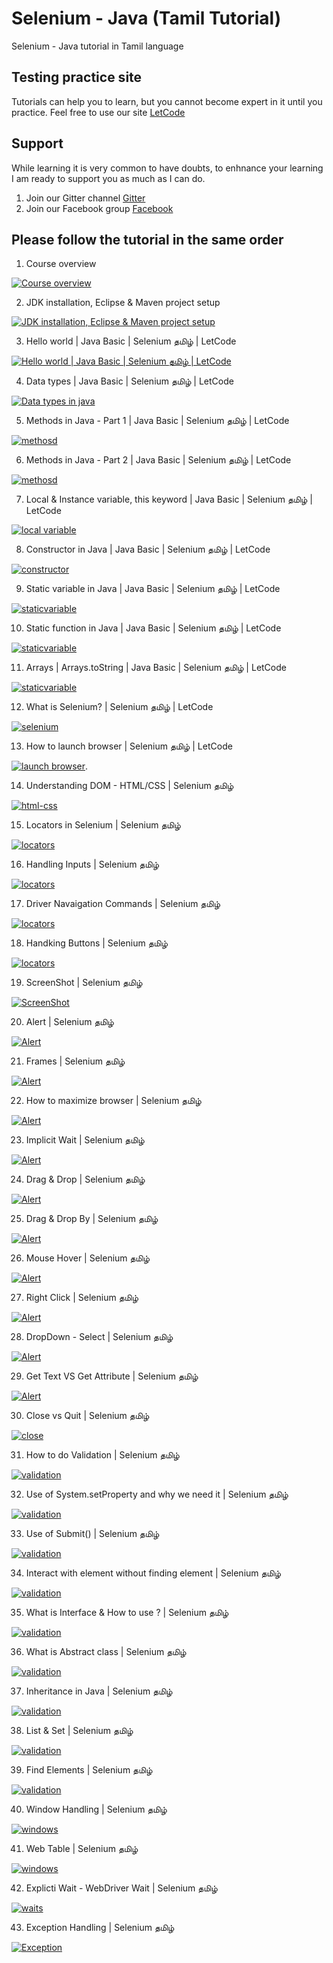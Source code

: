 # Selenium - Java (Tamil Tutorial)

Selenium - Java tutorial in Tamil language

## Testing practice site

Tutorials can help you to learn, but you cannot become expert in it until you practice.
Feel free to use our site [LetCode](https://letcode.in)

## Support

While learning it is very common to have doubts, to enhnance your learning I am ready to support you as much as I can do.

1. Join our Gitter channel
   [Gitter](https://gitter.im/letcode-selenium/)
2. Join our Facebook group
   [Facebook](https://www.facebook.com/groups/letcode)

## Please follow the tutorial in the same order

1. Course overview

[![Course overview](https://raw.githubusercontent.com/ortoniKC/selenium-tamil-youtube/images/images/selenium-java-tamil.png)](https://youtu.be/SCn5rkS8xpY)

2. JDK installation, Eclipse & Maven project setup

[![JDK installation, Eclipse & Maven project setup](https://raw.githubusercontent.com/ortoniKC/selenium-tamil-youtube/images/images/selenium-maven-tamil.png)](https://youtu.be/3ISUDnyjUOs)

3. Hello world | Java Basic | Selenium தமிழ் | LetCode

[![Hello world | Java Basic | Selenium தமிழ் | LetCode](https://raw.githubusercontent.com/ortoniKC/selenium-tamil-youtube/images/images/Hello-world-%20Java%20Basic-Selenium%20%E0%AE%A4%E0%AE%AE%E0%AE%BF%E0%AE%B4%E0%AF%8D-LetCode.png)](https://youtu.be/3ISUDnyjUOs)

4. Data types | Java Basic | Selenium தமிழ் | LetCode

[![Data types in java](https://raw.githubusercontent.com/ortoniKC/selenium-tamil-youtube/images/images/datatypes.png)](https://youtu.be/2YWU9RNDz9o)

5. Methods in Java - Part 1 | Java Basic | Selenium தமிழ் | LetCode

[![methosd](https://raw.githubusercontent.com/ortoniKC/selenium-tamil-youtube/images/images/methodsinjava.png)](https://youtu.be/zIN8y6uhmhU)

6. Methods in Java - Part 2 | Java Basic | Selenium தமிழ் | LetCode

[![methosd](https://raw.githubusercontent.com/ortoniKC/selenium-tamil-youtube/images/images/javamethods.png)](https://youtu.be/gZEvd-5bIsU)

7. Local & Instance variable, this keyword | Java Basic | Selenium தமிழ் | LetCode

[![local variable](https://raw.githubusercontent.com/ortoniKC/selenium-tamil-youtube/images/images/local%20and%20instance%20variable%20in%20java.png)](https://youtu.be/RRQBFqTOiZw)

8. Constructor in Java | Java Basic | Selenium தமிழ் | LetCode

[![constructor](https://raw.githubusercontent.com/ortoniKC/selenium-tamil-youtube/images/images/javaconstructor.png)](https://youtu.be/h5wMknZzcy4)

9. Static variable in Java | Java Basic | Selenium தமிழ் | LetCode

[![staticvariable](https://raw.githubusercontent.com/ortoniKC/selenium-tamil-youtube/images/images/staticvariablejava.png)](https://youtu.be/ibevmIdjvDI)

10. Static function in Java | Java Basic | Selenium தமிழ் | LetCode

[![staticvariable](https://raw.githubusercontent.com/ortoniKC/selenium-tamil-youtube/images/images/9.png)](https://youtu.be/HzhJeSyhUhQ)

11. Arrays | Arrays.toString | Java Basic | Selenium தமிழ் | LetCode

[![staticvariable](https://raw.githubusercontent.com/ortoniKC/selenium-tamil-youtube/images/images/10.png)](https://youtu.be/CE6Ikhr0StU)

12. What is Selenium? | Selenium தமிழ் | LetCode

[![selenium](https://raw.githubusercontent.com/ortoniKC/selenium-tamil-youtube/images/images/what%20is%20selenium.png)](https://youtu.be/Uy5ieVnescU)

13. How to launch browser | Selenium தமிழ் | LetCode

[![launch browser](https://raw.githubusercontent.com/ortoniKC/selenium-tamil-youtube/images/images/12.png)](https://youtu.be/iWRDB-EDmE4).

14. Understanding DOM - HTML/CSS | Selenium தமிழ்

[![html-css](https://raw.githubusercontent.com/ortoniKC/selenium-tamil-youtube/images/images/13.png)](https://youtu.be/RRdY20_GuBg)

15. Locators in Selenium | Selenium தமிழ்

[![locators](https://raw.githubusercontent.com/ortoniKC/selenium-tamil-youtube/images/images/15.png)](https://youtu.be/qhBZgUwEtl8)

16. Handling Inputs | Selenium தமிழ்

[![locators](https://raw.githubusercontent.com/ortoniKC/selenium-tamil-youtube/images/images/16.png)](https://youtu.be/ZT-IeKZiy5s)

17. Driver Navaigation Commands | Selenium தமிழ்

[![locators](https://raw.githubusercontent.com/ortoniKC/selenium-tamil-youtube/images/images/17.png)](https://youtu.be/zXzdIhjAY-k)

18. Handking Buttons | Selenium தமிழ்

[![locators](https://raw.githubusercontent.com/ortoniKC/selenium-tamil-youtube/images/images/18.png)](https://youtu.be/ovImXEsKz1M)

19. ScreenShot | Selenium தமிழ்

[![ScreenShot](https://raw.githubusercontent.com/ortoniKC/selenium-tamil-youtube/images/images/19.png)](https://youtu.be/QG3Byn8Dcw8)

20. Alert | Selenium தமிழ்

[![Alert](https://raw.githubusercontent.com/ortoniKC/selenium-tamil-youtube/images/images/20.png)](https://youtu.be/KOiSz_50rIU)

21. Frames | Selenium தமிழ்

[![Alert](https://raw.githubusercontent.com/ortoniKC/selenium-tamil-youtube/images/images/21.png)](https://youtu.be/TPolii6kKWo)

22. How to maximize browser | Selenium தமிழ்

[![Alert](https://raw.githubusercontent.com/ortoniKC/selenium-tamil-youtube/images/images/22.png)](https://youtu.be/KCPXfBXYxuc)

23. Implicit  Wait | Selenium தமிழ்

[![Alert](https://raw.githubusercontent.com/ortoniKC/selenium-tamil-youtube/images/images/23.png)](https://youtu.be/JyBAAsbYxXM)

24. Drag & Drop | Selenium தமிழ்

[![Alert](https://raw.githubusercontent.com/ortoniKC/selenium-tamil-youtube/images/images/24.png)](https://youtu.be/0YPbAlPHj9I)

25. Drag & Drop By | Selenium தமிழ்

[![Alert](https://raw.githubusercontent.com/ortoniKC/selenium-tamil-youtube/images/images/25.png)](https://youtu.be/DnXlb8Toz8Q)

26. Mouse Hover | Selenium தமிழ்

[![Alert](https://raw.githubusercontent.com/ortoniKC/selenium-tamil-youtube/images/images/26.png)](https://youtu.be/jKrtxk1huPQ)

27. Right Click | Selenium தமிழ்

[![Alert](https://raw.githubusercontent.com/ortoniKC/selenium-tamil-youtube/images/images/27.png)](https://youtu.be/lxtdubVKquA)

28. DropDown - Select | Selenium தமிழ்

[![Alert](https://raw.githubusercontent.com/ortoniKC/selenium-tamil-youtube/images/images/28.png)](https://youtu.be/AePUqXdnJUo)

29. Get Text VS Get Attribute | Selenium தமிழ்

[![Alert](https://raw.githubusercontent.com/ortoniKC/selenium-tamil-youtube/images/images/29.png)](https://youtu.be/QX4sXw_q2yc)

30. Close vs Quit | Selenium தமிழ்

[![close](https://raw.githubusercontent.com/ortoniKC/selenium-tamil-youtube/images/images/30.png)](https://youtu.be/QX4sXw_q2yc)

31. How to do Validation | Selenium தமிழ்

[![validation](https://raw.githubusercontent.com/ortoniKC/selenium-tamil-youtube/images/images/31.jpg)](https://youtu.be/fN9XYn8lW6U)

32. Use of System.setProperty and why we need it | Selenium தமிழ்

[![validation](https://raw.githubusercontent.com/ortoniKC/selenium-tamil-youtube/images/images/32.png)](https://youtu.be/dKhIc-lV00s)

33. Use of Submit() | Selenium தமிழ்

[![validation](https://raw.githubusercontent.com/ortoniKC/selenium-tamil-youtube/images/images/33.png)](https://youtu.be/jFaQv0zkQYA)

34. Interact with element without finding element | Selenium தமிழ்

[![validation](https://raw.githubusercontent.com/ortoniKC/selenium-tamil-youtube/images/images/34.png)](https://youtu.be/Jzw841nMva4)

35. What is Interface & How to use ? | Selenium தமிழ்

[![validation](https://raw.githubusercontent.com/ortoniKC/selenium-tamil-youtube/images/images/35.png)](https://youtu.be/-I8eK19k39A)

36. What is Abstract class | Selenium தமிழ்

[![validation](https://raw.githubusercontent.com/ortoniKC/selenium-tamil-youtube/images/images/36.png)](https://youtu.be/fzTubN_U6NI)

37. Inheritance in Java | Selenium தமிழ்

[![validation](https://raw.githubusercontent.com/ortoniKC/selenium-tamil-youtube/images/images/37.png)](https://youtu.be/HHUQAQbo8fE)

38. List & Set | Selenium தமிழ்

[![validation](https://raw.githubusercontent.com/ortoniKC/selenium-tamil-youtube/images/images/38.png)](https://youtu.be/DYoSf7089BU)

39. Find Elements | Selenium தமிழ்

[![validation](https://raw.githubusercontent.com/ortoniKC/selenium-tamil-youtube/images/images/39.png)](https://youtu.be/AzCzzPWfrl0)

40. Window Handling | Selenium தமிழ்

[![windows](https://raw.githubusercontent.com/ortoniKC/selenium-tamil-youtube/images/images/40.png)](https://youtu.be/YmqHlHpP3Xo)

41. Web Table | Selenium தமிழ்

[![windows](https://raw.githubusercontent.com/ortoniKC/selenium-tamil-youtube/images/images/41.png)](https://youtu.be/A8DLNSWJdbU)

42. Explicti Wait - WebDriver Wait | Selenium தமிழ்

[![waits](https://raw.githubusercontent.com/ortoniKC/selenium-tamil-youtube/images/images/42.png)](https://youtu.be/wudhETMLKHc)

43. Exception Handling | Selenium தமிழ்

[![Exception](https://raw.githubusercontent.com/ortoniKC/selenium-tamil-youtube/images/images/43.png)](https://youtu.be/y-Dh4uGM_x8)

